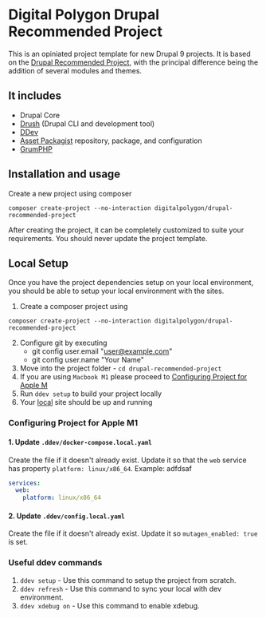 Digital Polygon Drupal Recommended Project
====

This is an opiniated project template for new Drupal 9 projects. It is based on the [Drupal Recommended Project](https://github.com/drupal/recommended-project/tree/9.3.x), with the principal difference being the addition of several modules and themes.

## It includes
* Drupal Core
* [Drush](https://github.com/drush-ops/drush) (Drupal CLI and development tool)
* [DDev](https://ddev.readthedocs.io/)
* [Asset Packagist](https://asset-packagist.org/) repository, package, and configuration
* [GrumPHP](https://phpqa.io/projects/grumphp.html)

## Installation and usage
Create a new project using composer
```
composer create-project --no-interaction digitalpolygon/drupal-recommended-project
```

After creating the project, it can be completely customized to suite your requirements. You should never update the project template.

## Local Setup
Once you have the project dependencies setup on your local environment, you should be able to setup your local environment with the sites.
1. Create a composer project using
```
composer create-project --no-interaction digitalpolygon/drupal-recommended-project
```
2. Configure git by executing
    - git config user.email "user@example.com"
    - git config user.name "Your Name"
3. Move into the project folder - `cd drupal-recommended-project`
4. If you are using `Macbook M1` please proceed to [Configuring Project for Apple M](#configuring-project-for-apple-m1)
5. Run ```ddev setup``` to build your project locally
6. Your [local](https://drupal-recommended-project.ddev.site/) site should be up and running

### Configuring Project for Apple M1

#### 1. Update `.ddev/docker-compose.local.yaml`
Create the file if it doesn't already exist. Update it so that the `web` service has property `platform: linux/x86_64`. Example:
adfdsaf
```yaml
services:
  web:
    platform: linux/x86_64
```
#### 2. Update `.ddev/config.local.yaml`
Create the file if it doesn't already exist. Update it so `mutagen_enabled: true` is set.

### Useful ddev commands
1. `ddev setup` - Use this command to setup the project from scratch.
2. `ddev refresh` - Use this command to sync your local with dev environment.
3. `ddev xdebug on` - Use this command to enable xdebug.
